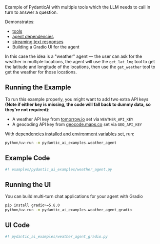 Example of PydanticAI with multiple tools which the LLM needs to call in turn to answer a question.

Demonstrates:

* [tools](../tools.md)
* [agent dependencies](../dependencies.md)
* [streaming text responses](../results.md#streaming-text)
* Building a Gradio UI for the agent

In this case the idea is a "weather" agent — the user can ask for the weather in multiple locations,
the agent will use the `get_lat_lng` tool to get the latitude and longitude of the locations, then use
the `get_weather` tool to get the weather for those locations.

## Running the Example

To run this example properly, you might want to add two extra API keys **(Note if either key is missing, the code will fall back to dummy data, so they're not required)**:

* A weather API key from [tomorrow.io](https://www.tomorrow.io/weather-api/) set via `WEATHER_API_KEY`
* A geocoding API key from [geocode.maps.co](https://geocode.maps.co/) set via `GEO_API_KEY`

With [dependencies installed and environment variables set](./index.md#usage), run:

```bash
python/uv-run -m pydantic_ai_examples.weather_agent
```

## Example Code

```python {title="pydantic_ai_examples/weather_agent.py"}
#! examples/pydantic_ai_examples/weather_agent.py
```

## Running the UI

You can build multi-turn chat applications for your agent with Gradio

```bash
pip install gradio>=5.8.0
python/uv-run -m pydantic_ai_examples.weather_agent_gradio
```

## UI Code

```python {title="pydantic_ai_examples/weather_agent_gradio.py"}
#! pydantic_ai_examples/weather_agent_gradio.py
```